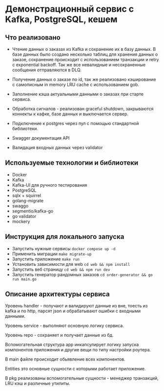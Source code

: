 # Демонстрационный сервис с Kafka, PostgreSQL, кешем

## Что реализовано

- Чтение данных о заказах из Kafka и сохранение их в базу данных. В базе данных было создано несколько таблиц для хранения данных о заказе, сохранение происходит с использованием транзакции и retry с exponential backoff. Так же все невалидные и несохраненные сообщения отправляются в DLQ.

- Получение данных о заказе по id, так же реализовано кэширование с самописным in memory LRU cache с использованием gob.

- Заполнение кэша актуальными данными о заказах при старте сервиса.

- Обработка сигналов - реализован graceful shutdown, закрываются коннекты к кафке, базе данных и выключается сервер.

- Подключение к postgres через пул с помощью стандартной библиотеки.

- Swagger документация API

- Валидация входных данных через validator

## Используемые технологии и библиотеки

- Docker
- Kafka
- Kafka-UI для ручного тестирования
- PostgreSQL
- sqlx + squirrel
- golang-migrate
- swaggo
- segmentio/kafka-go
- go validator
- mockery

## Инструкция для локального запуска

- Запустить нужные сервисы `docker compose up -d`
- Применить миграции `make migrate-up`
- Запустить приложение `make run`
- Установить зависимости для web `cd web && npm install`
- Запустить веб страницу `cd web && npm run dev`
- Запустить генератор рандомных заказов `cd order-generator && go run main.go`

## Описание архитектуры сервиса

Уровень handler - получают и валидируют данные из вне, тоесть из kafka и по http, парсят json и обрабатывают ошибки с входными данными.

Уровень service - выполняют основную логику сервиса.

Уровень repo - сохраняет и получает данные из бд.

Вспомогательная структура app инкапсулирует логику запуска компонентов приложения и другие вещи по типу настройки роутера.

В main файле происходит обьявление всех компонентов.

Entities это основные сущности с которыми работает приложение.

В pkg реализованы вспомогательные сущности - менеджер транзакций, LRU кэш и различные утилиты.

